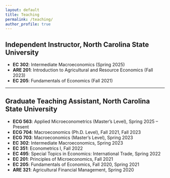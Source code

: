 ```yaml
---
layout: default
title: Teaching
permalink: /teaching/
author_profile: true
---
```


## Independent Instructor, North Carolina State University
- **EC 302**: Intermediate Macroeconomics (Spring 2025)
- **ARE 201**: Introduction to Agricultural and Resource Economics (Fall 2023)
- **EC 205**: Fundamentals of Economics (Fall 2021)

---

## Graduate Teaching Assistant, North Carolina State University
- **ECG 563**: Applied Microeconometrics (Master’s Level), Spring 2025 – Present
- **ECG 704**: Macroeconomics (Ph.D. Level), Fall 2021, Fall 2023
- **ECG 703**: Macroeconomics (Master’s Level), Spring 2023
- **EC 302**: Intermediate Macroeconomics, Spring 2023
- **EC 351**: Econometrics I, Fall 2022
- **EC 495**: Special Topics in Economics: International Trade, Spring 2022
- **EC 201**: Principles of Microeconomics, Fall 2021
- **EC 205**: Fundamentals of Economics, Fall 2020, Spring 2021
- **ARE 321**: Agricultural Financial Management, Spring 2020
